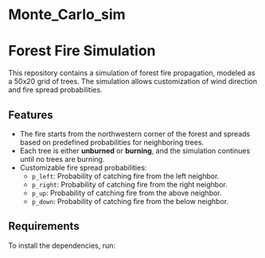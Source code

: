 # Monte_Carlo_sim

# Forest Fire Simulation

This repository contains a simulation of forest fire propagation, modeled as a 50x20 grid of trees. The simulation allows customization of wind direction and fire spread probabilities.

## Features
- The fire starts from the northwestern corner of the forest and spreads based on predefined probabilities for neighboring trees.
- Each tree is either **unburned** or **burning**, and the simulation continues until no trees are burning.
- Customizable fire spread probabilities:
  - `p_left`: Probability of catching fire from the left neighbor.
  - `p_right`: Probability of catching fire from the right neighbor.
  - `p_up`: Probability of catching fire from the above neighbor.
  - `p_down`: Probability of catching fire from the below neighbor.

## Requirements
To install the dependencies, run:
